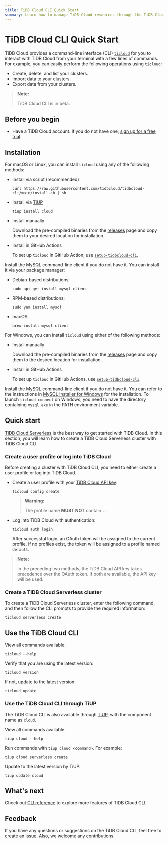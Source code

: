 ```yaml
---
title: TiDB Cloud CLI Quick Start
summary: Learn how to manage TiDB Cloud resources through the TiDB Cloud CLI.
---
```


# TiDB Cloud CLI Quick Start

TiDB Cloud provides a command-line interface (CLI) [`ticloud`](https://github.com/tidbcloud/tidbcloud-cli) for you to interact with TiDB Cloud from your terminal with a few lines of commands. For example, you can easily perform the following operations using `ticloud`:

- Create, delete, and list your clusters.
- Import data to your clusters.
- Export data from your clusters.

> **Note:**
>
> TiDB Cloud CLI is in beta.

## Before you begin

- Have a TiDB Cloud account. If you do not have one, [sign up for a free trial](https://tidbcloud.com/free-trial).

## Installation

<SimpleTab>
<div label="macOS/Linux">

For macOS or Linux, you can install `ticloud` using any of the following methods:

- Install via script (recommended)

    ```shell
    curl https://raw.githubusercontent.com/tidbcloud/tidbcloud-cli/main/install.sh | sh
    ```

- Install via [TiUP](https://tiup.io/)

    ```shell
    tiup install cloud
    ```

- Install manually

    Download the pre-compiled binaries from the [releases](https://github.com/tidbcloud/tidbcloud-cli/releases/latest) page and copy them to your desired location for installation.

- Install in GitHub Actions

    To set up `ticloud` in GitHub Action, use [`setup-tidbcloud-cli`](https://github.com/tidbcloud/setup-tidbcloud-cli).

Install the MySQL command-line client if you do not have it. You can install it via your package manager:

- Debian-based distributions:

    ```shell
    sudo apt-get install mysql-client
    ```

- RPM-based distributions:

    ```shell
    sudo yum install mysql
    ```

- macOS:

  ```shell
  brew install mysql-client
  ```

</div>

<div label="Windows">

For Windows, you can install `ticloud` using either of the following methods:

- Install manually

    Download the pre-compiled binaries from the [releases](https://github.com/tidbcloud/tidbcloud-cli/releases/latest) page and copy them to the desired location for installation.

- Install in GitHub Actions

    To set up `ticloud` in GitHub Actions, use [`setup-tidbcloud-cli`](https://github.com/tidbcloud/setup-tidbcloud-cli).

Install the MySQL command-line client if you do not have it. You can refer to the instructions in [MySQL Installer for Windows](https://dev.mysql.com/doc/refman/8.0/en/mysql-installer.html) for the installation. To launch `ticloud connect` on Windows, you need to have the directory containing `mysql.exe` in the PATH environment variable.

</div>
</SimpleTab>

## Quick start

[TiDB Cloud Serverless](/tidb-cloud/select-cluster-tier.md#tidb-cloud-serverless) is the best way to get started with TiDB Cloud. In this section, you will learn how to create a TiDB Cloud Serverless cluster with TiDB Cloud CLI.

### Create a user profile or log into TiDB Cloud

Before creating a cluster with TiDB Cloud CLI, you need to either create a user profile or log into TiDB Cloud.

- Create a user profile with your [TiDB Cloud API key](https://docs.tidb.io/tidbcloud/api/v1beta#section/Authentication/API-Key-Management):

    ```shell
    ticloud config create
    ```

    > **Warning:**
    >
    > The profile name **MUST NOT** contain `.`.

- Log into TiDB Cloud with authentication:

    ```shell
    ticloud auth login
    ```

    After successful login, an OAuth token will be assigned to the current profile. If no profiles exist, the token will be assigned to a profile named `default`.

> **Note:**
>
> In the preceding two methods, the TiDB Cloud API key takes precedence over the OAuth token. If both are available, the API key will be used.

### Create a TiDB Cloud Serverless cluster

To create a TiDB Cloud Serverless cluster, enter the following command, and then follow the CLI prompts to provide the required information:

```shell
ticloud serverless create
```

## Use the TiDB Cloud CLI

View all commands available:

```shell
ticloud --help
```

Verify that you are using the latest version:

```shell
ticloud version
```

If not, update to the latest version:

```shell
ticloud update
```

### Use the TiDB Cloud CLI through TiUP

The TiDB Cloud CLI is also available through [TiUP](https://tiup.io/), with the component name as `cloud`.

View all commands available:

```shell
tiup cloud --help
```

Run commands with `tiup cloud <command>`. For example:

```shell
tiup cloud serverless create
```

Update to the latest version by TiUP:

```shell
tiup update cloud
```

## What's next

Check out [CLI reference](/tidb-cloud/cli-reference.md) to explore more features of TiDB Cloud CLI.

## Feedback

If you have any questions or suggestions on the TiDB Cloud CLI, feel free to create an [issue](https://github.com/tidbcloud/tidbcloud-cli/issues/new/choose). Also, we welcome any contributions.
